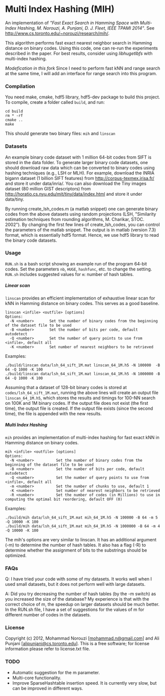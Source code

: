 Multi Index Hashing (MIH)
=======

An implementation of *"Fast Exact Search in Hamming Space with
Multi-Index Hashing, M. Norouzi, A. Punjani, D. J. Fleet, IEEE TPAMI
2014"*. See http://www.cs.toronto.edu/~norouzi/research/mih/.

This algorithm performs fast exact nearest neighbor search in Hamming
distance on binary codes. Using this code, one can re-run the
experiments described in the paper. For best results, consider using
*libhugetlbfs* with multi-index hashing.

*Modefication in this fork* Since I need to perform fast kNN and range search at the same time, I will add an interface for range search into this program.

### Compilation

You need make, cmake, hdf5 library, hdf5-dev package to build this
project. To compile, create a folder called `build`, and run:

```
cd build
rm * -rf
cmake ..
make
```
This should generate two binary files: `mih` and `linscan`

### Datasets

An example binary code dataset with 1 million 64-bit codes from SIFT
is stored in the data folder. To generate larger binary code datasets,
one should download raw data which can be converted to binary codes
using hashing techniques (e.g., LSH or MLH).  For example, download
the INRIA bigann dataset (1 billion SIFT features) from
http://corpus-texmex.irisa.fr/ and store it under data/inria/.  You
can also download the Tiny images dataset (80 million GIST
descriptors) from http://horatio.cs.nyu.edu/mit/tiny/data/index.html
and store it under data/tiny.

By running create_lsh_codes.m (a matlab snippet) one can generate
binary codes from the above datasets using random projections (LSH,
"Similarity estimation techniques from rounding algorithms,
M. Charikar, STOC. 2002"). By changing the first few lines of
create_lsh_codes, you can control the parameters of the matlab
snippet. The output is in matlab (version 7.3) format, which is
essentially hdf5 format. Hence, we use hdf5 library to read the binary
code datasets.

### Usage

`RUN.sh` is a bash script showing an example run of the program 64-bit
codes. Set the parameters `nb`, `HUGE`, `hashfunc`, etc. to change the
setting. `RUN.sh` includes suggested values for `m`: number of hash
tables.

##### Linear scan
`linscan` provides an efficient implementation of exhaustive linear scan for
kNN in Hamming distance on binary codes. This serves as a good baseline.

```
linscan <infile> <outfile> [options]
Options:
  -N <number>       Set the number of binary codes from the beginning of the dataset file to be used
  -B <number>       Set the number of bits per code, default autodetect
  -Q <number>       Set the number of query points to use from <infile>, default all
  -K <number>       Set number of nearest neighbors to be retrieved
```

Examples:
```
./build/linscan data/lsh_64_sift_1M.mat linscan_64_1M.h5 -N 100000  -B 64 -Q 1000 -K 100
./build/linscan data/lsh_64_sift_1M.mat linscan_64_1M.h5 -N 1000000 -B 64 -Q 1000 -K 100
```

Assuming that a dataset of 128-bit binary codes is stored at
`codes/lsh_64_sift_1M.mat`, running the above lines will create an
output file `linscan_64_1M.h5`, which stores the results and timings
for 100-NN search on 100K and 1M binary codes. If the output file does
not exist (the first time), the output file is created. If the output
file exists (since the second time), the file is appended with the new
results.

##### Multi Index Hashing
`mih` provides an implementation of multi-index hashing for fast exact kNN in
Hamming distance on binary codes.

```
mih <infile> <outfile> [options]
Options:
  -N <number>          Set the number of binary codes from the beginning of the dataset file to be used
  -B <number>          Set the number of bits per code, default autodetect
  -Q <number>          Set the number of query points to use from <infile>, default all
  -m <number>          Set the number of chunks to use, default 1
  -K <number>          Set number of nearest neighbors to be retrieved
  -R <number>          Set the number of codes (in Millions) to use in computing the optimal bit reordering, default OFF (0)
```

Examples:
```
./build/mih data/lsh_64_sift_1M.mat mih_64_1M.h5 -N 100000 -B 64 -m 5 -Q 10000 -K 100
./build/mih data/lsh_64_sift_1M.mat mih_64_1M.h5 -N 1000000 -B 64 -m 4 -Q 10000 -K 100
```

The mih's options are very similar to linscan. It has an additional
argument (-m) to determine the number of hash tables. It also has a
flag (-R) to determine whether the assignment of bits to the
substrings should be optimized.

### FAQs

Q: I have tried your code with some of my datasets. It works well when
I used small datasets, but it does not perform well with large
datasets.

A: Did you try decreasing the number of hash tables (by the -m switch) as
you increased the size of the database? My experience is that with the
correct choice of m, the speedup on larger datasets should be much
better. In the RUN.sh file, I have a set of suggestions for the values
of m for different number of codes in the datasets.

### License

Copyright (c) 2012, Mohammad Norouzi [<mohammad.n@gmail.com>] and Ali Punjani
[<alipunjani@cs.toronto.edu>]. This is a free software; for license information
please refer to license.txt file.

### TODO

- Automatic suggestion for the m parameter.
- Multi-core functionality.
- Improve SparseHashtable insertion speed. It is currently very slow,
but can be improved in different ways.
